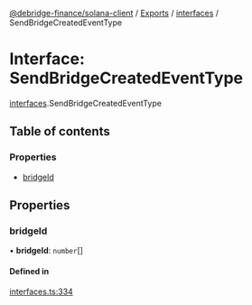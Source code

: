 [@debridge-finance/solana-client](../README.md) / [Exports](../modules.md) / [interfaces](../modules/interfaces.md) / SendBridgeCreatedEventType

# Interface: SendBridgeCreatedEventType

[interfaces](../modules/interfaces.md).SendBridgeCreatedEventType

## Table of contents

### Properties

- [bridgeId](interfaces.SendBridgeCreatedEventType.md#bridgeid)

## Properties

### bridgeId

• **bridgeId**: `number`[]

#### Defined in

[interfaces.ts:334](https://github.com/debridge-finance/solana-contracts-client/blob/1b61583/src/interfaces.ts#L334)
